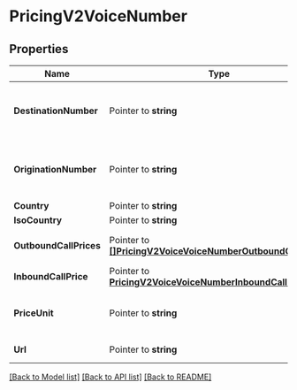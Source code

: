 # PricingV2VoiceNumber

## Properties

Name | Type | Description | Notes
------------ | ------------- | ------------- | -------------
**DestinationNumber** | Pointer to **string** | The destination phone number in [E.164](https://www.twilio.com/docs/glossary/what-e164) format, which consists of a + followed by the country code and subscriber number. |
**OriginationNumber** | Pointer to **string** | The origination phone number in [[E.164](https://www.twilio.com/docs/glossary/what-e164) format, which consists of a + followed by the country code and subscriber number. |
**Country** | Pointer to **string** | The name of the country. |
**IsoCountry** | Pointer to **string** | The [ISO country code](https://en.wikipedia.org/wiki/ISO_3166-1_alpha-2) |
**OutboundCallPrices** | Pointer to [**[]PricingV2VoiceVoiceNumberOutboundCallPrices**](PricingV2VoiceVoiceNumberOutboundCallPrices.md) | The list of [OutboundCallPriceWithOrigin](https://www.twilio.com/docs/voice/pricing#outbound-call-price-with-origin) records. |
**InboundCallPrice** | Pointer to [**PricingV2VoiceVoiceNumberInboundCallPrice**](PricingV2VoiceVoiceNumberInboundCallPrice.md) |  |
**PriceUnit** | Pointer to **string** | The currency in which prices are measured, specified in [ISO 4127](https://www.iso.org/iso/home/standards/currency_codes.htm) format (e.g. `usd`, `eur`, `jpy`). |
**Url** | Pointer to **string** | The absolute URL of the resource. |

[[Back to Model list]](../README.md#documentation-for-models) [[Back to API list]](../README.md#documentation-for-api-endpoints) [[Back to README]](../README.md)


